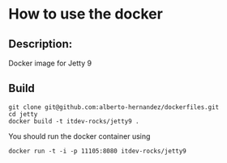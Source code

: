 # How to use the docker

## Description:

Docker image for Jetty 9

## Build

```
git clone git@github.com:alberto-hernandez/dockerfiles.git
cd jetty
docker build -t itdev-rocks/jetty9 .
```


You should run the docker container using 
```
docker run -t -i -p 11105:8080 itdev-rocks/jetty9
```

